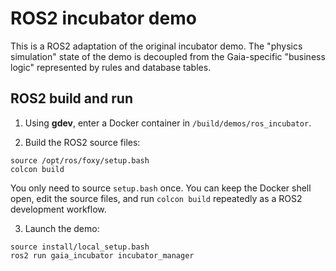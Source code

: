 # ROS2 incubator demo
This is a ROS2 adaptation of the original incubator demo. The "physics simulation" state of the demo is decoupled from the Gaia-specific "business logic" represented by rules and database tables.

## ROS2 build and run

1. Using **gdev**, enter a Docker container in `/build/demos/ros_incubator`.

2. Build the ROS2 source files:
```
source /opt/ros/foxy/setup.bash
colcon build
```
You only need to source `setup.bash` once. You can keep the Docker shell open, edit the source files, and run `colcon build` repeatedly as a ROS2 development workflow.

3. Launch the demo:
```
source install/local_setup.bash
ros2 run gaia_incubator incubator_manager
```
